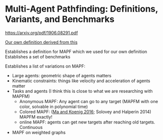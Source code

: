 
# Multi-Agent Pathfinding: Definitions, Variants, and Benchmarks

https://arxiv.org/pdf/1906.08291.pdf

[Our own definition derived from this](../mapfm_definition.md)

Establishes a definition for MAPF which we used for our own definition
Establishes a set of benchmarks

Establishes a list of variations on MAPF:

* Large agents: geometric shape of agents matters
* Kinematic constraints: things like velocity and acceleration of agents matter
* Tasks and agents (I think this is close to what we are researching with MAPFM)
    * Anonymous MAPF: Any agent can go to any target (MAPFM with one color, solvable in polynomial time)
    * Colored MAPF: ([Ma  and  Koenig 2016](delay_probabilities.md);  Solovey  and  Halperin  2014) MAPFM exactly!
    * online MAPF: agents can get new targets after reaching old targets. Continuous
* MAPF on weighted graphs
